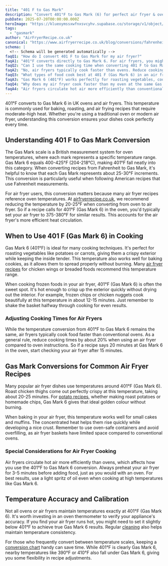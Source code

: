 ```yaml
---
title: "401 F to Gas Mark"
description: "Convert 401°F to Gas Mark (6) for perfect air fryer & oven cooking. Includes UK conversion charts, tips, and recipe adjustments."
pubDate: 2025-07-20T00:00:00.000Z
heroImage: "https://klueoymssxwfnxsvcyhv.supabase.co/storage/v1/object/public/Shmucket/401-f-to-gas-mark.png"
tags:
  - "gasmark"
author: "AirFryerRecipe.co.uk"
canonical: "https://www.airfryerrecipe.co.uk/blog/conversions/fahrenheit-to-gas-mark/401-f-to-gas-mark"
schema: |
  <!-- Schema will be generated automatically -->
faqQ1: "How do I convert 401 F to Gas Mark for my air fryer?"
faqA1: "401°F converts directly to Gas Mark 6. For air fryers, you might want to reduce the temperature slightly to 375-380°F (still Gas Mark 6 range) as air fryers cook more efficiently than conventional ovens."
faqQ2: "Can I use the same cooking time when converting 401 F to Gas Mark 6 in an air fryer?"
faqA2: "No, air fryers typically cook faster than ovens. Reduce cooking times by about 20% when using Gas Mark 6 (401°F) in an air fryer compared to oven instructions, and always check food a few minutes early."
faqQ3: "What types of food cook best at 401 F (Gas Mark 6) in an air fryer?"
faqA3: "Gas Mark 6 (401°F) works perfectly for roasting vegetables, cooking frozen foods, baking cookies, and preparing crispy chicken or fish in your air fryer. It's a versatile temperature for many recipes."
faqQ4: "Why does my air fryer cook faster than my oven at the same Gas Mark 6 temperature?"
faqA4: "Air fryers circulate hot air more efficiently than conventional ovens, cooking food faster even at the same temperature (401°F/Gas Mark 6). The compact size and powerful fan distribute heat more directly to the food."
---
```

<p>401°F converts to Gas Mark 6 in UK ovens and air fryers. This temperature is commonly used for baking, roasting, and air frying recipes that require moderate-high heat. Whether you're using a traditional oven or modern air fryer, understanding this conversion ensures your dishes cook perfectly every time.</p>

<h2>Understanding 401 F to Gas Mark Conversion</h2>
<p>The Gas Mark scale is a British measurement system for oven temperatures, where each mark represents a specific temperature range. Gas Mark 6 equals 400-425°F (204-218°C), making 401°F fall neatly into this category. When converting recipes from Fahrenheit to Gas Mark, it's helpful to know that each Gas Mark represents about 25-30°F increments. This conversion is particularly useful when following American recipes that use Fahrenheit measurements.</p>
<p>For air fryer users, this conversion matters because many air fryer recipes reference oven temperatures. At <a href=https://www.airfryerrecipe.co.uk>airfryerrecipe.co.uk</a>, we recommend reducing the temperature by 20-25°F when converting from oven to air fryer. So if a recipe calls for 401°F (Gas Mark 6) in the oven, you'd typically set your air fryer to 375-380°F for similar results. This accounts for the air fryer's more efficient heat circulation.</p>

<h2>When to Use 401 F (Gas Mark 6) in Cooking</h2>
<p>Gas Mark 6 (401°F) is ideal for many cooking techniques. It's perfect for roasting vegetables like potatoes or carrots, giving them a crispy exterior while keeping the inside tender. This temperature also works well for baking cookies, as it allows them to spread properly without burning. Many <a href=https://www.airfryerrecipe.co.uk/recipes>air fryer recipes</a> for chicken wings or breaded foods recommend this temperature range.</p>
<p>When cooking frozen foods in your air fryer, 401°F (Gas Mark 6) is often the sweet spot. It's hot enough to crisp up the exterior quickly without drying out the interior. For example, frozen chips or chicken nuggets cook beautifully at this temperature in about 12-15 minutes. Just remember to shake the basket halfway through cooking for even results.</p>

<h3>Adjusting Cooking Times for Air Fryers</h3>
<p>While the temperature conversion from 401°F to Gas Mark 6 remains the same, air fryers typically cook food faster than conventional ovens. As a general rule, reduce cooking times by about 20% when using an air fryer compared to oven instructions. So if a recipe says 20 minutes at Gas Mark 6 in the oven, start checking your air fryer after 15 minutes.</p>

<h2>Gas Mark Conversions for Common Air Fryer Recipes</h2>
<p>Many popular air fryer dishes use temperatures around 401°F (Gas Mark 6). Roast chicken thighs come out perfectly crispy at this temperature, taking about 20-25 minutes. For <a href=https://www.airfryerrecipe.co.uk/recipe-category/potatoes>potato recipes</a>, whether making roast potatoes or homemade chips, Gas Mark 6 gives that ideal golden colour without burning.</p>
<p>When baking in your air fryer, this temperature works well for small cakes and muffins. The concentrated heat helps them rise quickly while developing a nice crust. Remember to use oven-safe containers and avoid overfilling, as air fryer baskets have limited space compared to conventional ovens.</p>

<h3>Special Considerations for Air Fryer Cooking</h3>
<p>Air fryers circulate hot air more efficiently than ovens, which affects how you use the 401°F to Gas Mark 6 conversion. Always preheat your air fryer for 3-5 minutes before adding food, just as you would with an oven. For best results, use a light spritz of oil even when cooking at high temperatures like Gas Mark 6.</p>

<h2>Temperature Accuracy and Calibration</h2>
<p>Not all ovens or air fryers maintain temperatures exactly at 401°F (Gas Mark 6). It's worth investing in an oven thermometer to verify your appliance's accuracy. If you find your air fryer runs hot, you might need to set it slightly below 401°F to achieve true Gas Mark 6 results. Regular <a href=https://www.airfryerrecipe.co.uk/air-fryer-cleaner>cleaning</a> also helps maintain temperature consistency.</p>
<p>For those who frequently convert between temperature scales, keeping a <a href=https://www.airfryerrecipe.co.uk/air-fryer-conversion-chart>conversion chart</a> handy can save time. While 401°F is clearly Gas Mark 6, nearby temperatures like 390°F or 410°F also fall under Gas Mark 6, giving you some flexibility in recipe adjustments.</p>
